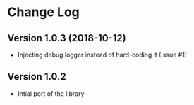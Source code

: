 Change Log
===============================================================================

Version 1.0.3 (2018-10-12)
----------------------------
 * Injecting debug logger instead of hard-coding it (Issue #1)

Version 1.0.2
----------------------------
 * Intial port of the library
